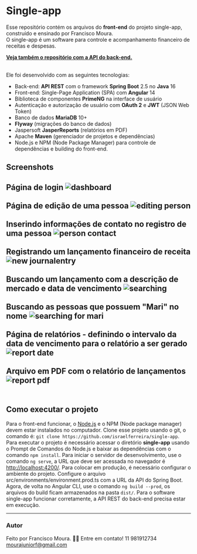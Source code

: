 # Single-app
Esse repositório contém os arquivos do **front-end** do projeto single-app, construído e ensinado por Francisco Moura.<br>O single-app é um software para controle e acompanhamento financeiro de receitas e despesas.<br>

[**Veja também o repositório com a API do back-end.**](https://github.com/speedrun4/single-app-api)

<br>Ele foi desenvolvido com as seguintes tecnologias:

 - Back-end: **API REST** com o framework **Spring Boot** 2.5 no **Java** 16
 - Front-end: Single-Page Application (SPA) com **Angular** 14
 - Biblioteca de componentes **PrimeNG** na interface de usuário
 - Autenticação e autorização de usuário com **OAuth 2** e **JWT** (JSON Web Token)
 - Banco de dados **MariaDB** 10+
 - **Flyway** (migrações do banco de dados)
 - Jaspersoft **JasperReports** (relatórios em PDF)
 - Apache **Maven** (gerenciador de projetos e dependências)
 - Node.js e NPM (Node Package Manager) para controle de dependências e building do front-end.
 
 ## Screenshots
**Página de login**
![dashboard](https://user-images.githubusercontent.com/37079133/89472083-ffade580-d755-11ea-9c06-b71dfe2e6914.png)<br><br>**Página de edição de uma pessoa**
![editing person](https://user-images.githubusercontent.com/37079133/89472091-02103f80-d756-11ea-82c9-c0c28306803d.PNG)<br><br>**Inserindo informações de contato no registro de uma pessoa**
![person contact](https://user-images.githubusercontent.com/37079133/89472088-00df1280-d756-11ea-9db9-c02444c8cadd.PNG)<br><br>**Registrando um lançamento financeiro de receita**
![new journalentry](https://user-images.githubusercontent.com/37079133/89472089-0177a900-d756-11ea-911c-d993dad207db.PNG)<br><br>**Buscando um lançamento com a descrição de mercado e data de vencimento**
![searching](https://user-images.githubusercontent.com/37079133/89472097-03da0300-d756-11ea-8730-01430da920cc.png)<br><br>**Buscando as pessoas que possuem "Mari" no nome**
![searching for mari](https://user-images.githubusercontent.com/37079133/89472099-04729980-d756-11ea-82a4-c950aea117b4.png)<br><br>**Página de relatórios - definindo o intervalo da data de vencimento para o relatório a ser gerado**
![report date](https://user-images.githubusercontent.com/37079133/89472093-02a8d600-d756-11ea-8a7d-9c9c6850b9b2.PNG)<br><br>**Arquivo em PDF com o relatório de lançamentos**
![report pdf](https://user-images.githubusercontent.com/37079133/89472094-03416c80-d756-11ea-85b0-02f37c35208b.PNG)<br><br>
---
## Como executar o projeto

Para o front-end funcionar, o [Node.js](https://nodejs.org) e o NPM (Node package manager) devem estar instalados no computador.
Clone esse projeto usando o git, o comando é: `git clone https://github.com/israelferreira/single-app`.
Para executar o projeto é necessário acessar o diretório **single-app** usando o Prompt de Comandos do Node.js e baixar as dependências com o comando `npm install`.
Para iniciar o servidor de desenvolvimento, use o comando `ng serve`, a URL que deve ser acessada no navegador é [http://localhost:4200/](http://localhost:4200/).
Para colocar em produção, é necessário configurar o ambiente do projeto. Configure o arquivo src/environments/environment.prod.ts com a URL da API do Spring Boot.
Agora, de volta no Angular CLI, use o comando `ng build --prod`,  os arquivos do build ficam armazenados na pasta `dist/`.
Para o software single-app funcionar corretamente, a API REST do back-end precisa estar em execução.

---
### Autor

Feito por Francisco Moura. 👋🏽 Entre em contato!
11 981912734 mourajuniorf@gmail.com
